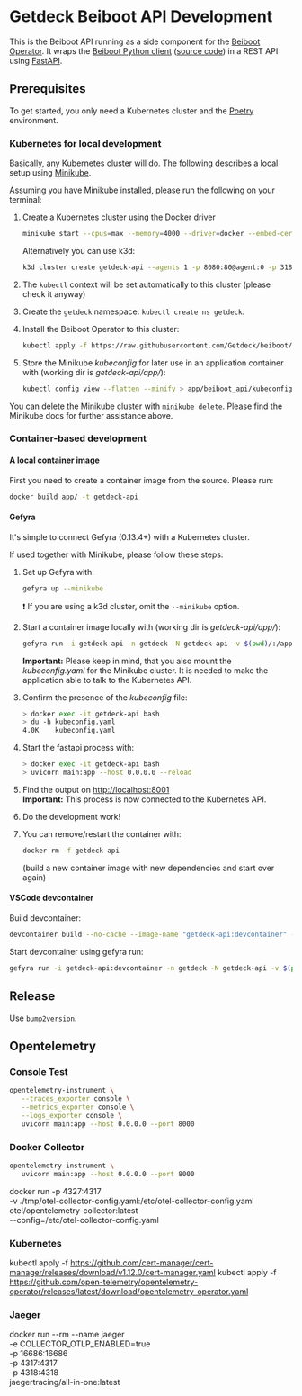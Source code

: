 # Getdeck Beiboot API Development

This is the Beiboot API running as a side component for the [Beiboot Operator](https://github.com/Getdeck/beiboot/blob/main/operator/DEVELOPMENT.md).
It wraps the [Beiboot Python client](https://pypi.org/project/beiboot/) ([source code](https://github.com/Getdeck/beiboot/tree/main/client)) in a REST API using [FastAPI](https://fastapi.tiangolo.com/).

## Prerequisites

To get started, you only need a Kubernetes cluster and the [Poetry](https://python-poetry.org/) environment.

### Kubernetes for local development

Basically, any Kubernetes cluster will do. The following describes a local setup using [Minikube](https://minikube.sigs.k8s.io/docs/).

Assuming you have Minikube installed, please run the following on your terminal:

1. Create a Kubernetes cluster using the Docker driver

   ```bash
   minikube start --cpus=max --memory=4000 --driver=docker --embed-certs --addons=default-storageclass storage-provisioner
   ```

   Alternatively you can use k3d:

   ```bash
   k3d cluster create getdeck-api --agents 1 -p 8080:80@agent:0 -p 31820:31820/UDP@agent:0
   ```

2. The `kubectl` context will be set automatically to this cluster (please check it anyway)
3. Create the `getdeck` namespace: `kubectl create ns getdeck`.
4. Install the Beiboot Operator to this cluster:

   ```bash
   kubectl apply -f https://raw.githubusercontent.com/Getdeck/beiboot/main/operator/manifests/beiboot.yaml
   ```

5. Store the Minikube _kubeconfig_ for later use in an application container with (working dir is _getdeck-api/app/_):

   ```bash
   kubectl config view --flatten --minify > app/beiboot_api/kubeconfig.yaml
   ```

You can delete the Minikube cluster with `minikube delete`. Please find the Minikube docs for further assistance above.

### Container-based development

#### A local container image

First you need to create a container image from the source. Please run:

```bash
docker build app/ -t getdeck-api
```

#### Gefyra

It's simple to connect Gefyra (0.13.4+) with a Kubernetes cluster.

If used together with Minikube, please follow these steps:

1. Set up Gefyra with:

   ```bash
   gefyra up --minikube
   ```

   :exclamation: If you are using a k3d cluster, omit the `--minikube` option.

2. Start a container image locally with (working dir is _getdeck-api/app/_):

   ```bash
   gefyra run -i getdeck-api -n getdeck -N getdeck-api -v $(pwd)/:/app -c "/bin/sh -c 'while sleep 1000; do :; done'" --expose localhost:8001:8000 --detach
   ```

   **Important:** Please keep in mind, that you also mount the _kubeconfig.yaml_ for the Minikube cluster. It is needed to make the application able to talk to the Kubernetes API.

3. Confirm the presence of the _kubeconfig_ file:

   ```bash
   > docker exec -it getdeck-api bash
   > du -h kubeconfig.yaml
   4.0K    kubeconfig.yaml
   ```

4. Start the fastapi process with:

   ```bash
   > docker exec -it getdeck-api bash
   > uvicorn main:app --host 0.0.0.0 --reload
   ```

5. Find the output on [http://localhost:8001](http://localhost:8001)  
   **Important:** This process is now connected to the Kubernetes API.
6. Do the development work!
7. You can remove/restart the container with:

   ```bash
   docker rm -f getdeck-api
   ```

   (build a new container image with new dependencies and start over again)

#### VSCode devcontainer

Build devcontainer:

```bash
devcontainer build --no-cache --image-name "getdeck-api:devcontainer" --workspace-folder "."
```

Start devcontainer using gefyra run:

```bash
gefyra run -i getdeck-api:devcontainer -n getdeck -N getdeck-api -v $(pwd):/workspace -c "/bin/sh -c 'while sleep 1000; do :; done'" --expose localhost:8000:8000
```

## Release

Use `bump2version`.

## Opentelemetry

### Console Test

```bash
opentelemetry-instrument \
   --traces_exporter console \
   --metrics_exporter console \
   --logs_exporter console \
   uvicorn main:app --host 0.0.0.0 --port 8000
```

### Docker Collector

```bash
opentelemetry-instrument \
   uvicorn main:app --host 0.0.0.0 --port 8000
```

docker run -p 4327:4317 \
 -v ./tmp/otel-collector-config.yaml:/etc/otel-collector-config.yaml \
 otel/opentelemetry-collector:latest \
 --config=/etc/otel-collector-config.yaml

### Kubernetes

kubectl apply -f https://github.com/cert-manager/cert-manager/releases/download/v1.12.0/cert-manager.yaml
kubectl apply -f https://github.com/open-telemetry/opentelemetry-operator/releases/latest/download/opentelemetry-operator.yaml

### Jaeger

docker run --rm --name jaeger \
 -e COLLECTOR_OTLP_ENABLED=true \
 -p 16686:16686 \
 -p 4317:4317 \
 -p 4318:4318 \
 jaegertracing/all-in-one:latest
